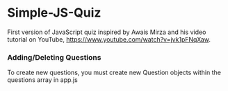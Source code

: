# Simple-JS-Quiz
First version of JavaScript quiz inspired by Awais Mirza and his video tutorial on YouTube, https://www.youtube.com/watch?v=jvk1pFNqXaw.

### Adding/Deleting Questions

To create new questions, you must create new Question objects within the questions array in app.js
